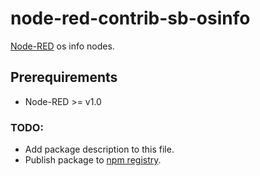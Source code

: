 # node-red-contrib-sb-osinfo
[Node-RED](https://nodered.org) os info nodes.

## Prerequirements
- Node-RED >= v1.0

### TODO:
- Add package description to this file.
- Publish package to [npm registry](https://www.npmjs.com).
